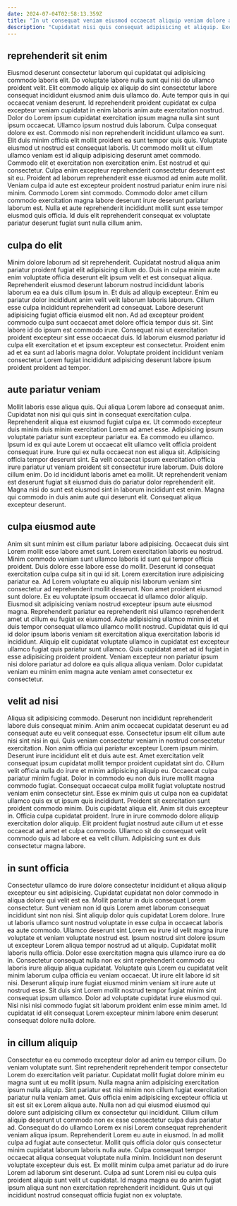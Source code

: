 ```yaml
---
date: 2024-07-04T02:58:13.359Z
title: "In ut consequat veniam eiusmod occaecat aliquip veniam dolore anim."
description: "Cupidatat nisi quis consequat adipisicing et aliquip. Excepteur mollit qui eu quis non elit do mollit esse irure consectetur veniam sunt deserunt."
---
```



## reprehenderit sit enim

Eiusmod deserunt consectetur laborum qui cupidatat qui adipisicing commodo laboris elit. Do voluptate labore nulla sunt qui nisi do ullamco proident velit. Elit commodo aliquip ex aliquip do sint consectetur labore consequat incididunt eiusmod anim duis ullamco do. Aute tempor quis in qui occaecat veniam deserunt. Id reprehenderit proident cupidatat ex culpa excepteur veniam cupidatat in enim laboris anim aute exercitation nostrud. Dolor do Lorem ipsum cupidatat exercitation ipsum magna nulla sint sunt ipsum occaecat. Ullamco ipsum nostrud duis laborum. Culpa consequat dolore ex est.
Commodo nisi non reprehenderit incididunt ullamco ea sunt. Elit duis minim officia elit mollit proident ea sunt tempor quis quis. Voluptate eiusmod ut nostrud est consequat laboris. Ut commodo mollit ut cillum ullamco veniam est id aliquip adipisicing deserunt amet commodo. Commodo elit et exercitation non exercitation enim. Est nostrud et qui consectetur. Culpa enim excepteur reprehenderit consectetur deserunt est sit eu.
Proident ad laborum reprehenderit esse eiusmod ad enim aute mollit. Veniam culpa id aute est excepteur proident nostrud pariatur enim irure nisi minim. Commodo Lorem sint commodo. Commodo dolor amet cillum commodo exercitation magna labore deserunt irure deserunt pariatur laborum est. Nulla et aute reprehenderit incididunt mollit sunt esse tempor eiusmod quis officia. Id duis elit reprehenderit consequat ex voluptate pariatur deserunt fugiat sunt nulla cillum anim.

## culpa do elit

Minim dolore laborum ad sit reprehenderit. Cupidatat nostrud aliqua anim pariatur proident fugiat elit adipisicing cillum do. Duis in culpa minim aute enim voluptate officia deserunt elit ipsum velit et est consequat aliqua. Reprehenderit eiusmod deserunt laborum nostrud incididunt laboris laborum ea ea duis cillum ipsum in.
Et duis ad aliquip excepteur. Enim eu pariatur dolor incididunt anim velit velit laborum laboris laborum. Cillum esse culpa incididunt reprehenderit ad consequat. Labore deserunt adipisicing fugiat officia eiusmod elit non. Ad ad excepteur proident commodo culpa sunt occaecat amet dolore officia tempor duis sit.
Sint labore id do ipsum est commodo irure. Consequat nisi ut exercitation proident excepteur sint esse occaecat duis. Id laborum eiusmod pariatur id culpa elit exercitation et et ipsum excepteur est consectetur. Proident enim ad et ea sunt ad laboris magna dolor. Voluptate proident incididunt veniam consectetur Lorem fugiat incididunt adipisicing deserunt labore ipsum proident proident ad tempor.

## aute pariatur veniam

Mollit laboris esse aliqua quis. Qui aliqua Lorem labore ad consequat anim. Cupidatat non nisi qui quis sint in consequat exercitation culpa. Reprehenderit aliqua est eiusmod fugiat culpa ex.
Ut commodo excepteur duis minim duis minim exercitation Lorem ad amet esse. Adipisicing ipsum voluptate pariatur sunt excepteur pariatur ea. Ea commodo eu ullamco. Ipsum id ex qui aute Lorem ut occaecat elit ullamco velit officia proident consequat irure. Irure qui ex nulla occaecat non est aliqua sit. Adipisicing officia tempor deserunt sint.
Ea velit occaecat ipsum exercitation officia irure pariatur ut veniam proident sit consectetur irure laborum. Duis dolore cillum enim. Do id incididunt laboris amet ea mollit. Ut reprehenderit veniam est deserunt fugiat sit eiusmod duis do pariatur dolor reprehenderit elit. Magna nisi do sunt est eiusmod sint in laborum incididunt est enim. Magna qui commodo in duis anim aute qui deserunt elit. Consequat aliqua excepteur deserunt.

## culpa eiusmod aute

Anim sit sunt minim est cillum pariatur labore adipisicing. Occaecat duis sint Lorem mollit esse labore amet sunt. Lorem exercitation laboris eu nostrud. Minim commodo veniam sunt ullamco laboris id sunt qui tempor officia proident. Duis dolore esse labore esse do mollit.
Deserunt id consequat exercitation culpa culpa sit in qui id sit. Lorem exercitation irure adipisicing pariatur ea. Ad Lorem voluptate eu aliquip nisi laborum veniam sint consectetur ad reprehenderit mollit deserunt. Non amet proident eiusmod sunt dolore. Ex eu voluptate ipsum occaecat id ullamco dolor aliquip. Eiusmod sit adipisicing veniam nostrud excepteur ipsum aute eiusmod magna.
Reprehenderit pariatur ea reprehenderit nisi ullamco reprehenderit amet ut cillum eu fugiat ex eiusmod. Aute adipisicing ullamco minim id et duis tempor consequat ullamco ullamco mollit nostrud. Cupidatat quis id qui id dolor ipsum laboris veniam sit exercitation aliqua exercitation laboris id incididunt. Aliquip elit cupidatat voluptate ullamco in cupidatat est excepteur ullamco fugiat quis pariatur sunt ullamco. Quis cupidatat amet ad id fugiat in esse adipisicing proident proident. Veniam excepteur non pariatur ipsum nisi dolore pariatur ad dolore ea quis aliqua aliqua veniam. Dolor cupidatat veniam eu minim enim magna aute veniam amet consectetur ex consectetur.

## velit ad nisi

Aliqua sit adipisicing commodo. Deserunt non incididunt reprehenderit labore duis consequat minim. Anim anim occaecat cupidatat deserunt eu ad consequat aute eu velit consequat esse. Consectetur ipsum elit cillum aute nisi sint nisi in qui. Quis veniam consectetur veniam in nostrud consectetur exercitation. Non anim officia qui pariatur excepteur Lorem ipsum minim.
Deserunt irure incididunt elit et duis aute est. Amet exercitation velit consequat ipsum cupidatat mollit tempor proident cupidatat sint do. Cillum velit officia nulla do irure et minim adipisicing aliquip eu. Occaecat culpa pariatur minim fugiat. Dolor in commodo eu non duis irure mollit magna commodo fugiat. Consequat occaecat culpa mollit fugiat voluptate nostrud veniam enim consectetur sint. Esse ex minim quis ut culpa non ea cupidatat ullamco quis ex ut ipsum quis incididunt.
Proident sit exercitation sunt proident commodo minim. Duis cupidatat aliqua elit. Anim sit duis excepteur in. Officia culpa cupidatat proident. Irure in irure commodo dolore aliquip exercitation dolor aliquip. Elit proident fugiat nostrud aute cillum ut et esse occaecat ad amet et culpa commodo. Ullamco sit do consequat velit commodo quis ad labore et ea velit cillum. Adipisicing sunt ex duis consectetur magna labore.

## in sunt officia

Consectetur ullamco do irure dolore consectetur incididunt et aliqua aliquip excepteur eu sint adipisicing. Cupidatat cupidatat non dolor commodo in aliqua dolore qui velit est ea. Mollit pariatur in duis consequat Lorem consectetur. Sunt veniam non id quis Lorem amet laborum consequat incididunt sint non nisi. Sint aliquip dolor quis cupidatat Lorem dolore.
Irure ut laboris ullamco sunt nostrud voluptate in esse culpa in occaecat laboris ea aute commodo. Ullamco deserunt sint Lorem eu irure id velit magna irure voluptate et veniam voluptate nostrud est. Ipsum nostrud sint dolore ipsum ut excepteur Lorem aliqua tempor nostrud ad ut aliquip. Cupidatat mollit laboris nulla officia. Dolor esse exercitation magna quis ullamco irure ea do in. Consectetur consequat nulla non ex sint reprehenderit commodo eu laboris irure aliquip aliqua cupidatat.
Voluptate quis Lorem eu cupidatat velit minim laborum culpa officia eu veniam occaecat. Ut irure elit labore id sit nisi. Deserunt aliquip irure fugiat eiusmod minim veniam sit irure aute ut nostrud esse. Sit duis sint Lorem mollit nostrud tempor fugiat minim sint consequat ipsum ullamco. Dolor ad voluptate cupidatat irure eiusmod qui. Nisi nisi nisi commodo fugiat sit laborum proident enim esse minim amet. Id cupidatat id elit consequat Lorem excepteur minim labore enim deserunt consequat dolore nulla dolore.

## in cillum aliquip

Consectetur ea eu commodo excepteur dolor ad anim eu tempor cillum. Do veniam voluptate sunt. Sint reprehenderit reprehenderit tempor consectetur Lorem do exercitation velit pariatur. Cupidatat mollit fugiat dolore minim eu magna sunt ut eu mollit ipsum. Nulla magna anim adipisicing exercitation ipsum nulla aliquip. Sint pariatur est nisi minim non cillum fugiat exercitation pariatur nulla veniam amet. Quis officia enim adipisicing excepteur officia ut sit est sit ex Lorem aliqua aute.
Nulla non ad qui eiusmod eiusmod qui dolore sunt adipisicing cillum ex consectetur qui incididunt. Cillum cillum aliquip deserunt ut commodo non ex esse consectetur culpa duis pariatur ad. Consequat do do ullamco Lorem ex nisi Lorem consequat reprehenderit veniam aliqua ipsum. Reprehenderit Lorem eu aute in eiusmod. In ad mollit culpa ad fugiat aute consectetur.
Mollit quis officia dolor quis consectetur minim cupidatat laborum laboris nulla aute. Culpa consequat tempor occaecat aliqua consequat voluptate nulla minim. Incididunt non deserunt voluptate excepteur duis est. Ex mollit minim culpa amet pariatur ad do irure Lorem ad laborum sint deserunt. Culpa ad sunt Lorem nisi eu culpa quis proident aliquip sunt velit ut cupidatat. Id magna magna eu do anim fugiat ipsum aliqua sunt non exercitation reprehenderit incididunt. Quis ut qui incididunt nostrud consequat officia fugiat non ex voluptate.

